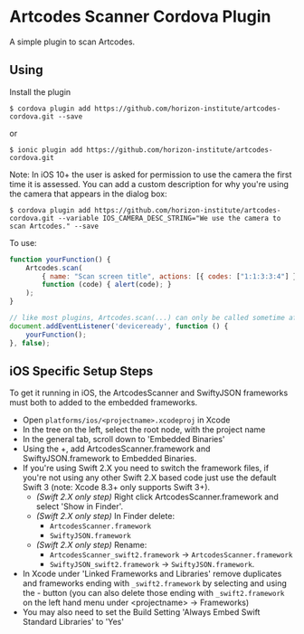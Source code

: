 # Artcodes Scanner Cordova Plugin

A simple plugin to scan Artcodes.


## Using
Install the plugin

    $ cordova plugin add https://github.com/horizon-institute/artcodes-cordova.git --save
    
or

    $ ionic plugin add https://github.com/horizon-institute/artcodes-cordova.git

Note: In iOS 10+ the user is asked for permission to use the camera the first time it is assessed. You can add a custom description for why you're using the camera that appears in the dialog box:

    $ cordova plugin add https://github.com/horizon-institute/artcodes-cordova.git --variable IOS_CAMERA_DESC_STRING="We use the camera to scan Artcodes." --save


To use:

```js
function yourFunction() {
	Artcodes.scan(
		{ name: "Scan screen title", actions: [{ codes: ["1:1:3:3:4"] }, { codes: ["1:1:2:4:4"] }] }, 
		function (code) { alert(code); }
	);
}

// like most plugins, Artcodes.scan(...) can only be called sometime after the deviceready event e.g.
document.addEventListener('deviceready', function () {
	yourFunction();
}, false);
```


## iOS Specific Setup Steps

To get it running in iOS, the ArtcodesScanner and SwiftyJSON frameworks must both to added to the embedded frameworks.
 - Open `platforms/ios/<projectname>.xcodeproj` in Xcode
 - In the tree on the left, select the root node, with the project name
 - In the general tab, scroll down to 'Embedded Binaries'
 - Using the +, add ArtcodesScanner.framework and SwiftyJSON.framework to Embedded Binaries.
 - If you're using Swift 2.X you need to switch the framework files, if you're not using any other Swift 2.X based code just use the default Swift 3 (note: Xcode 8.3+ only supports Swift 3+).
   - *(Swift 2.X only step)* Right click ArtcodesScanner.framework and select 'Show in Finder'.
   - *(Swift 2.X only step)* In Finder delete: 
     - `ArtcodesScanner.framework`
     - `SwiftyJSON.framework`
   - *(Swift 2.X only step)* Rename:
     - `ArtcodesScanner_swift2.framework` &rarr; `ArtcodesScanner.framework`
     - `SwiftyJSON_swift2.framework` &rarr; `SwiftyJSON.framework`. 
 - In Xcode under 'Linked Frameworks and Libraries' remove duplicates and frameworks ending with `_swift2.framework` by selecting and using the - button (you can also delete those ending with `_swift2.framework` on the left hand menu under \<projectname\> &rarr; Frameworks)
 - You may also need to set the Build Setting 'Always Embed Swift Standard Libraries' to 'Yes' 
